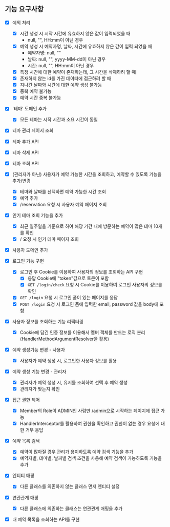 ## 기능 요구사항
- [x] 예외 처리
  - [x] 시간 생성 시 시작 시간에 유효하지 않은 값이 입력되었을 때
    - null, "", HH:mm이 아닌 경우
  - [x] 예약 생성 시 예약자명, 날짜, 시간에 유효하지 않은 값이 입력 되었을 때
    - 예약자명: null, ""
    - 날짜: null, "", yyyy-MM-dd이 아닌 경우
    - 시간: null, "", HH:mm이 아닌 경우
  - [x] 특정 시간에 대한 예약이 존재하는데, 그 시간을 삭제하려 할 때
  - [x] 존재하지 않는 id를 가진 데이터에 접근하려 할 때
  - [x] 지나간 날짜와 시간에 대한 예약 생성 불가능
  - [x] 중복 예약 불가능
  - [x] 예약 시간 중복 불가능

- [x] '테마' 도메인 추가
  - [x] 모든 테마는 시작 시간과 소요 시간이 동일
- [x] 테마 관리 페이지 조회
- [x] 테마 추가 API
- [x] 테마 삭제 API
- [x] 테마 조회 API

- [x] (관리자가 아닌) 사용자가 예약 가능한 시간을 조회하고, 예약할 수 있도록 기능을 추가/변경
  - [x] 테마와 날짜를 선택하면 예약 가능한 시간 조회
  - [x] 예약 추가
  - [X] /reservation 요청 시 사용자 예약 페이지 조회
- [x] 인기 테마 조회 기능을 추가
  - [x] 최근 일주일을 기준으로 하여 해당 기간 내에 방문하는 예약이 많은 테마 10개를 확인
  - [x] / 요청 시 인기 테마 페이지 조회

- [x] 사용자 도메인 추가
- [x] 로그인 기능 구현
  - [x] 로그인 후 Cookie를 이용하여 사용자의 정보를 조회하는 API 구현
    - [x] 응답 Cookie에 "token"값으로 토큰이 포함
    - [x] `GET /login/check` 요청 시 Cookie를 이용하여 로그인 사용자의 정보를 확인
  - [x] `GET /login` 요청 시 로그인 폼이 있는 페이지를 응답
  - [x] `POST /login` 요청 시 로그인 폼에 입력한 email, password 값을 body에 포함
  
- [x] 사용자 정보를 조회하는 기능 리팩터링
  - [x] Cookie에 담긴 인증 정보를 이용해서 멤버 객체를 만드는 로직 분리(HandlerMethodArgumentResolver을 활용)
  
- [x] 예약 생성기능 변경 - 사용자
  - [x] 사용자가 예약 생성 시, 로그인한 사용자 정보를 활용

- [x] 예약 생성 기능 변경 - 관리자
  - [x] 관리자가 예약 생성 시, 유저를 조회하여 선택 후 예약 생성
  - [x] 관리자가 맞는지 확인

- [x] 접근 권한 제어
  - [x] Member의 Role이 ADMIN인 사람만 /admin으로 시작하는 페이지에 접근 가능
  - [x] HandlerInterceptor를 활용하여 권한을 확인하고 권한이 없는 경우 요청에 대한 거부 응답

- [x] 예약 목록 검색
  - [x] 예약이 많아질 경우 관리가 용이하도록 예약 검색 기능을 추가
  - [x] 예약자별, 테마별, 날짜별 검색 조건을 사용해 예약 검색이 가능하도록 기능을 추가

- [x] 엔티티 매핑
  - [x] 다른 클래스를 의존하지 않는 클래스 먼저 엔티티 설정

- [x] 연관관계 매핑
  - [x] 다른 클래스에 의존하는 클래스는 연관관계 매핑을 추가

- [x] 내 예약 목록을 조회하는 API를 구현

